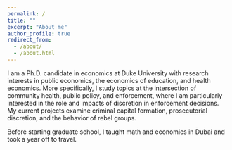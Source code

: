 ```yaml
---
permalink: /
title: ""
excerpt: "About me"
author_profile: true
redirect_from: 
  - /about/
  - /about.html
---
```


<meta name="google-site-verification" content="F1PA5O0lN6ADr5Cde5ABVSGNCeayniG2Il_SGyFGQjA" />


I am a Ph.D. candidate in economics at Duke University with research interests in public economics, the economics of education, and health economics. More specifically, I study topics at the intersection of community health, public policy, and enforcement, where I am particularly interested in the role and impacts of discretion in enforcement decisions. My current projects examine criminal capital formation, prosecutorial discretion, and the behavior of rebel groups.

Before starting graduate school, I taught math and economics in Dubai and took a year off to travel. 
